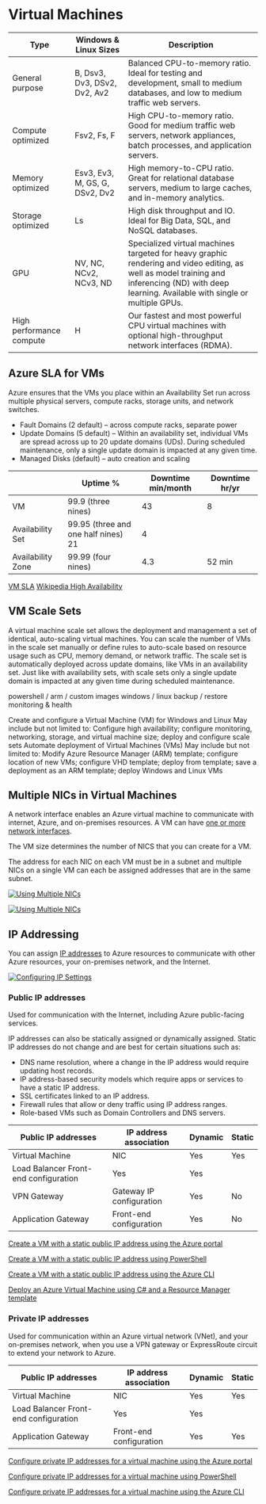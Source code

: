 # Virtual Machines

| Type                     | Windows & Linux Sizes          | Description                                                                                                                                                                                     |
|--------------------------|--------------------------------|-------------------------------------------------------------------------------------------------------------------------------------------------------------------------------------------------|
| General purpose          | B, Dsv3, Dv3, DSv2, Dv2, Av2   | Balanced CPU-to-memory ratio. Ideal for testing and development, small to medium databases, and low to medium traffic web servers.                                                              |
| Compute optimized        | Fsv2, Fs, F                    | High CPU-to-memory ratio. Good for medium traffic web servers, network appliances, batch processes, and application servers.                                                                    |
| Memory optimized         | Esv3, Ev3, M, GS, G, DSv2, Dv2 | High memory-to-CPU ratio. Great for relational database servers, medium to large caches, and in-memory analytics.                                                                               |
| Storage optimized        | Ls                             | High disk throughput and IO. Ideal for Big Data, SQL, and NoSQL databases.                                                                                                                      |
| GPU                      | NV, NC, NCv2, NCv3, ND         | Specialized virtual machines targeted for heavy graphic rendering and video editing, as well as model training and inferencing (ND) with deep learning. Available with single or multiple GPUs. |
| High performance compute | H                              | Our fastest and most powerful CPU virtual machines with optional high-throughput network interfaces (RDMA).                                                                                     |

## Azure SLA for VMs

Azure ensures that the VMs you place within an Availability Set run across multiple physical servers, compute racks, storage units, and network switches.

- Fault Domains (2 default) – across compute racks, separate power
- Update Domains (5 default) – Within an availability set, individual VMs are spread across up to 20 update domains (UDs). During scheduled maintenance, only a single update domain is impacted at any given time.
- Managed Disks (default) – auto creation and scaling

|                   | Uptime %           | Downtime min/month | Downtime hr/yr |
|-------------------|--------------------|--------------------|--------|
| VM                | 99.9  (three nines)        | 43             | 8      |
| Availability Set  | 99.95 (three and one half nines)     21             | 4      |
| Availability Zone | 99.99 (four nines)         | 4.3            | 52 min |

[VM SLA](https://azure.microsoft.com/en-gb/support/)
[Wikipedia High Availability](https://en.wikipedia.org/wiki/High_availability)

## VM Scale Sets

A virtual machine scale set allows the deployment and management a set of identical, auto-scaling virtual machines. You can scale the number of VMs in the scale set manually or define rules to auto-scale based on resource usage such as CPU, memory demand, or network traffic.
The scale set is automatically deployed across update domains, like VMs in an availability set. Just like with availability sets, with scale sets only a single update domain is impacted at any given time during scheduled maintenance.

powershell / arm / custom images
windows / linux
backup / restore
monitoring & health

Create and configure a Virtual Machine (VM) for Windows and Linux
May include but not limited to: Configure high availability; configure monitoring, networking, storage, and virtual machine size; deploy and configure scale sets
Automate deployment of Virtual Machines (VMs)
May include but not limited to: Modify Azure Resource Manager (ARM) template; configure location of new VMs; configure VHD template; deploy from template; save a deployment as an ARM template; deploy Windows and Linux VMs


## Multiple NICs in Virtual Machines

A network interface enables an Azure virtual machine to communicate with internet, Azure, and on-premises resources. A VM can have [one or more network interfaces](https://docs.microsoft.com/en-us/azure/virtual-network/virtual-network-network-interface-vm).  

The VM size determines the number of NICS that you can create for a VM.  

The address for each NIC on each VM must be in a subnet and multiple NICs on a single VM can each be assigned addresses that are in the same subnet.

[![Using Multiple NICs](http://img.youtube.com/vi/hEpW6-TmdXk/0.jpg)](http://www.youtube.com/watch?v=hEpW6-TmdXk)

[![Using Multiple NICs](http://img.youtube.com/vi/FWIgU0yhM4o/0.jpg)](http://www.youtube.com/watch?v=FWIgU0yhM4o)

## IP Addressing

You can assign [IP addresses](https://docs.microsoft.com/en-us/azure/virtual-network/virtual-network-ip-addresses-overview-arm) to Azure resources to communicate with other Azure resources, your on-premises network, and the Internet. 

[![Configuring IP Settings](http://img.youtube.com/vi/v2lLnIR55Ng/0.jpg)](http://www.youtube.com/watch?v=v2lLnIR55Ng)

### Public IP addresses

Used for communication with the Internet, including Azure public-facing services.

IP addresses can also be statically assigned or dynamically assigned. Static IP addresses do not change and are best for certain situations such as:

- DNS name resolution, where a change in the IP address would require updating host records.
- IP address-based security models which require apps or services to have a static IP address.
- SSL certificates linked to an IP address.
- Firewall rules that allow or deny traffic using IP address ranges.
- Role-based VMs such as Domain Controllers and DNS servers.

| Public IP addresses | IP address association | Dynamic | Static | 
|---------------------|---------------------|---------------------|---------------------| 
| Virtual Machine | NIC | Yes | Yes | 
| Load Balancer Front-end configuration | Yes | Yes | 
| VPN Gateway | Gateway IP configuration | Yes | No | 
| Application Gateway | Front-end configuration | Yes | No | 

[Create a VM with a static public IP address using the Azure portal](https://docs.microsoft.com/en-us/azure/virtual-network/virtual-network-deploy-static-pip-arm-portal)

[Create a VM with a static public IP address using PowerShell](https://docs.microsoft.com/en-us/azure/virtual-network/virtual-network-deploy-static-pip-arm-ps)

[Create a VM with a static public IP address using the Azure CLI](https://docs.microsoft.com/en-us/azure/virtual-network/virtual-network-deploy-static-pip-arm-cli)

[Deploy an Azure Virtual Machine using C# and a Resource Manager template](https://docs.microsoft.com/en-us/azure/virtual-machines/windows/csharp-template)

### Private IP addresses
Used for communication within an Azure virtual network (VNet), and your on-premises network, when you use a VPN gateway or ExpressRoute circuit to extend your network to Azure.

| Public IP addresses | IP address association | Dynamic | Static | 
|---------------------|---------------------|---------------------|---------------------| 
| Virtual Machine | NIC | Yes | Yes | 
| Load Balancer Front-end configuration | Yes | Yes | 
| Application Gateway | Front-end configuration | Yes | Yes | 

[Configure private IP addresses for a virtual machine using the Azure portal](https://docs.microsoft.com/en-us/azure/virtual-network/virtual-networks-static-private-ip-arm-pportal)

[Configure private IP addresses for a virtual machine using PowerShell](https://docs.microsoft.com/en-us/azure/virtual-network/virtual-networks-static-private-ip-arm-ps)

[Configure private IP addresses for a virtual machine using the Azure CLI](https://docs.microsoft.com/en-us/azure/virtual-network/virtual-networks-static-private-ip-arm-cli)